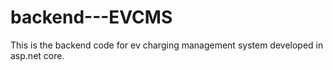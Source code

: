 # backend---EVCMS

This is the backend code for ev charging management system developed in asp.net core.
